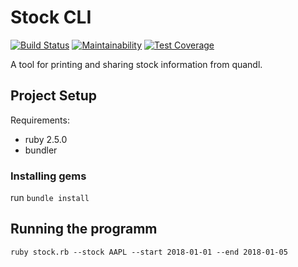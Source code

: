 # Stock CLI

[![Build Status](https://travis-ci.org/jethroo/stock-cli.svg?branch=master)](https://travis-ci.org/jethroo/stock-cli)
[![Maintainability](https://api.codeclimate.com/v1/badges/88a6fe9ca1b61826a527/maintainability)](https://codeclimate.com/github/jethroo/stock-cli/maintainability)
[![Test Coverage](https://api.codeclimate.com/v1/badges/88a6fe9ca1b61826a527/test_coverage)](https://codeclimate.com/github/jethroo/stock-cli/test_coverage)

A tool for printing and sharing stock information from quandl.

## Project Setup 

Requirements:
 * ruby 2.5.0
 * bundler

### Installing gems

run ```bundle install```

## Running the programm

```
ruby stock.rb --stock AAPL --start 2018-01-01 --end 2018-01-05
```
